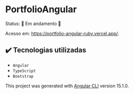 # PortfolioAngular

Status: 🚧 Em andamento 🚧
<p>
Acesso em: <a href="https://portfolio-angular-ruby.vercel.app/" target="_blank">https://portfolio-angular-ruby.vercel.app/</a>.
</p>

## ✔️ Tecnologias utilizadas

- ``Angular``
- ``TypeScript``
- ``Bootstrap``
  
This project was generated with [Angular CLI](https://github.com/angular/angular-cli) version 15.1.0.

